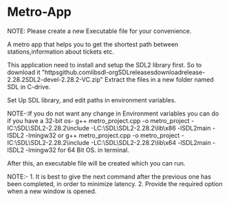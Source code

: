 # Metro-App

NOTE: Please create a new Executable file for your convenience.

A metro app that helps you to get the shortest path between stations,information about tickets etc.

This application need to install and setup the SDL2 library first. So to download it
 "httpsgithub.comlibsdl-orgSDLreleasesdownloadrelease-2.28.2SDL2-devel-2.28.2-VC.zip"
 Extract the files in a new folder named SDL in C-drive.

Set Up SDL library, and edit paths in environment variables.

NOTE-:If you do not want any change in Environment variables you can do if you have a 32-bit os- g++ metro_project.cpp -o metro_project -IC:\SDL\SDL2-2.28.2\include -LC:\SDL\SDL2-2.28.2\lib\x86 -lSDL2main -lSDL2 -lmingw32 or g++ metro_project.cpp -o metro_project -IC:\SDL\SDL2-2.28.2\include -LC:\SDL\SDL2-2.28.2\lib\x64 -lSDL2main -lSDL2 -lmingw32 for 64 Bit OS. in terminal.

After this, an executable file will be created which you can run.

NOTE:- 1. It is best to give the next command after the previous one has been completed, in order to minimize latency. 2. Provide the required option when a new window is opened.
